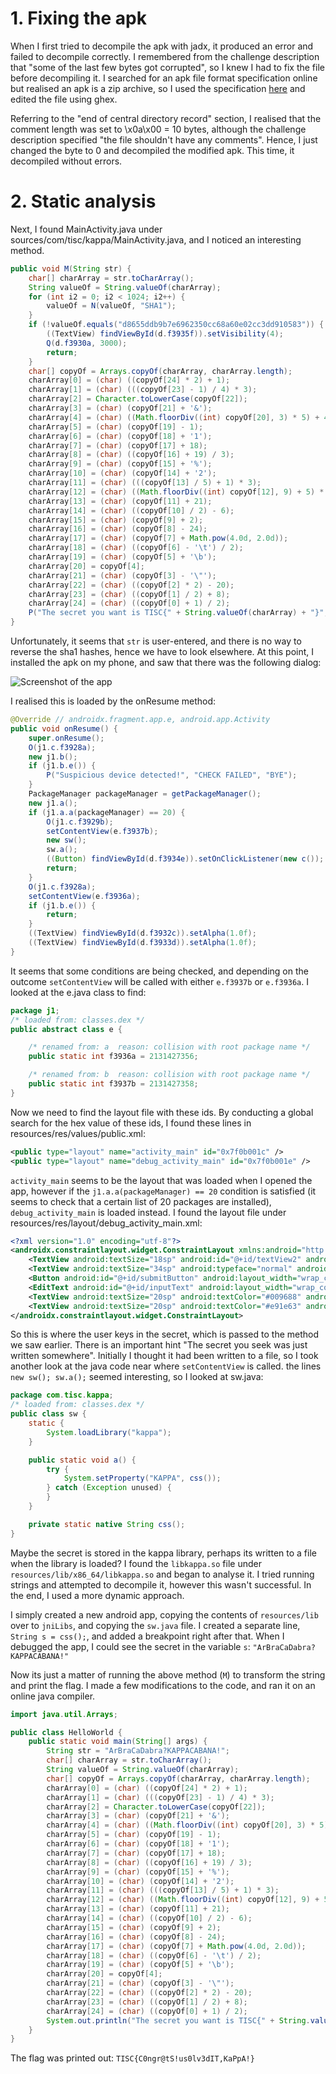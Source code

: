 # 1. Fixing the apk

When I first tried to decompile the apk with jadx, it produced an error and failed to decompile correctly. I remembered from the challenge description that "some of the last few bytes got corrupted", so I knew I had to fix the file before decompiling it. I searched for an apk file format specification online but realised an apk is a zip archive, so I used the specification [here](https://users.cs.jmu.edu/buchhofp/forensics/formats/pkzip-printable.html) and edited the file using ghex.

Referring to the "end of central directory record" section, I realised that the comment length was set to \x0a\x00 = 10 bytes, although the challenge description specified "the file shouldn't have any comments". Hence, I just changed the byte to 0 and decompiled the modified apk. This time, it decompiled without errors.

# 2. Static analysis

Next, I found MainActivity.java under sources/com/tisc/kappa/MainActivity.java, and I noticed an interesting method.

```java:MainActivity.java
public void M(String str) {
    char[] charArray = str.toCharArray();
    String valueOf = String.valueOf(charArray);
    for (int i2 = 0; i2 < 1024; i2++) {
        valueOf = N(valueOf, "SHA1");
    }
    if (!valueOf.equals("d8655ddb9b7e6962350cc68a60e02cc3dd910583")) {
        ((TextView) findViewById(d.f3935f)).setVisibility(4);
        Q(d.f3930a, 3000);
        return;
    }
    char[] copyOf = Arrays.copyOf(charArray, charArray.length);
    charArray[0] = (char) ((copyOf[24] * 2) + 1);
    charArray[1] = (char) (((copyOf[23] - 1) / 4) * 3);
    charArray[2] = Character.toLowerCase(copyOf[22]);
    charArray[3] = (char) (copyOf[21] + '&');
    charArray[4] = (char) ((Math.floorDiv((int) copyOf[20], 3) * 5) + 4);
    charArray[5] = (char) (copyOf[19] - 1);
    charArray[6] = (char) (copyOf[18] + '1');
    charArray[7] = (char) (copyOf[17] + 18);
    charArray[8] = (char) ((copyOf[16] + 19) / 3);
    charArray[9] = (char) (copyOf[15] + '%');
    charArray[10] = (char) (copyOf[14] + '2');
    charArray[11] = (char) (((copyOf[13] / 5) + 1) * 3);
    charArray[12] = (char) ((Math.floorDiv((int) copyOf[12], 9) + 5) * 9);
    charArray[13] = (char) (copyOf[11] + 21);
    charArray[14] = (char) ((copyOf[10] / 2) - 6);
    charArray[15] = (char) (copyOf[9] + 2);
    charArray[16] = (char) (copyOf[8] - 24);
    charArray[17] = (char) (copyOf[7] + Math.pow(4.0d, 2.0d));
    charArray[18] = (char) ((copyOf[6] - '\t') / 2);
    charArray[19] = (char) (copyOf[5] + '\b');
    charArray[20] = copyOf[4];
    charArray[21] = (char) (copyOf[3] - '\"');
    charArray[22] = (char) ((copyOf[2] * 2) - 20);
    charArray[23] = (char) ((copyOf[1] / 2) + 8);
    charArray[24] = (char) ((copyOf[0] + 1) / 2);
    P("The secret you want is TISC{" + String.valueOf(charArray) + "}", "CONGRATULATIONS!", "YAY");
}
```

Unfortunately, it seems that `str` is user-entered, and there is no way to reverse the sha1 hashes, hence we have to look elsewhere. At this point, I installed the apk on my phone, and saw that there was the following dialog:

![Screenshot of the app](/tisc23/kpa-screenshot.jpg)

I realised this is loaded by the onResume method: 

```java:MainActivity.java
@Override // androidx.fragment.app.e, android.app.Activity
public void onResume() {
    super.onResume();
    O(j1.c.f3928a);
    new j1.b();
    if (j1.b.e()) {
        P("Suspicious device detected!", "CHECK FAILED", "BYE");
    }
    PackageManager packageManager = getPackageManager();
    new j1.a();
    if (j1.a.a(packageManager) == 20) {
        O(j1.c.f3929b);
        setContentView(e.f3937b);
        new sw();
        sw.a();
        ((Button) findViewById(d.f3934e)).setOnClickListener(new c());
        return;
    }
    O(j1.c.f3928a);
    setContentView(e.f3936a);
    if (j1.b.e()) {
        return;
    }
    ((TextView) findViewById(d.f3932c)).setAlpha(1.0f);
    ((TextView) findViewById(d.f3933d)).setAlpha(1.0f);
}
```

It seems that some conditions are being checked, and depending on the outcome `setContentView` will be called with either `e.f3937b` or `e.f3936a`. I looked at the e.java class to find:

```java:e.java
package j1;
/* loaded from: classes.dex */
public abstract class e {

    /* renamed from: a  reason: collision with root package name */
    public static int f3936a = 2131427356;

    /* renamed from: b  reason: collision with root package name */
    public static int f3937b = 2131427358;
}
```

Now we need to find the layout file with these ids. By conducting a global search for the hex value of these ids, I found these lines in resources/res/values/public.xml:

```xml:public.xml
<public type="layout" name="activity_main" id="0x7f0b001c" />
<public type="layout" name="debug_activity_main" id="0x7f0b001e" />
```

`activity_main` seems to be the layout that was loaded when I opened the app, however if the `j1.a.a(packageManager) == 20` condition is satisfied (it seems to check that a certain list of 20 packages are installed), `debug_activity_main` is loaded instead. I found the layout file under resources/res/layout/debug_activity_main.xml:

```xml:debug_activity_main.xml
<?xml version="1.0" encoding="utf-8"?>
<androidx.constraintlayout.widget.ConstraintLayout xmlns:android="http://schemas.android.com/apk/res/android" xmlns:app="http://schemas.android.com/apk/res-auto" android:background="#8bffb8" android:layout_width="match_parent" android:layout_height="match_parent">
    <TextView android:textSize="18sp" android:id="@+id/textView2" android:layout_width="wrap_content" android:layout_height="wrap_content" android:text="The secret you seek was just written somewhere..." android:textAlignment="center" app:layout_constraintBottom_toBottomOf="0" app:layout_constraintEnd_toEndOf="0" app:layout_constraintStart_toStartOf="0" app:layout_constraintTop_toTopOf="0" app:layout_constraintVertical_bias="0.366"/>
    <TextView android:textSize="34sp" android:typeface="normal" android:textStyle="bold" android:textColor="#292929" android:id="@+id/textView" android:layout_width="wrap_content" android:layout_height="wrap_content" android:text="Welcome to KaPpA!" android:autoText="false" android:textAllCaps="false" app:layout_constraintBottom_toBottomOf="0" app:layout_constraintEnd_toEndOf="0" app:layout_constraintStart_toStartOf="0" app:layout_constraintTop_toTopOf="0" app:layout_constraintVertical_bias="0.189"/>
    <Button android:id="@+id/submitButton" android:layout_width="wrap_content" android:layout_height="wrap_content" android:layout_marginTop="18dp" android:text="Submit!" android:layout_marginStart="157dp" android:layout_marginEnd="157dp" app:layout_constraintEnd_toEndOf="0" app:layout_constraintStart_toStartOf="0" app:layout_constraintTop_toBottomOf="@+id/inputText"/>
    <EditText android:id="@+id/inputText" android:layout_width="wrap_content" android:layout_height="wrap_content" android:layout_marginTop="102dp" android:layout_marginBottom="18dp" android:hint="Think you found it?" android:ems="10" android:inputType="text" android:textAlignment="center" android:layout_marginStart="100dp" android:layout_marginEnd="102dp" app:layout_constraintBottom_toTopOf="@+id/submitButton" app:layout_constraintEnd_toEndOf="0" app:layout_constraintStart_toStartOf="0" app:layout_constraintTop_toBottomOf="@+id/textView2" style="@style/Widget.AppCompat.EditText"/>
    <TextView android:textSize="20sp" android:textColor="#009688" android:id="@+id/success" android:visibility="invisible" android:layout_width="wrap_content" android:layout_height="wrap_content" android:layout_marginTop="56dp" android:text="Getting there..." android:layout_marginStart="160dp" android:layout_marginEnd="160dp" app:layout_constraintEnd_toEndOf="0" app:layout_constraintHorizontal_bias="0.503" app:layout_constraintStart_toStartOf="0" app:layout_constraintTop_toBottomOf="@+id/submitButton"/>
    <TextView android:textSize="20sp" android:textColor="#e91e63" android:id="@+id/failure" android:visibility="invisible" android:layout_width="wrap_content" android:layout_height="wrap_content" android:layout_marginTop="76dp" android:text="That&apos;s not right..." android:layout_marginEnd="128dp" app:layout_constraintEnd_toEndOf="0" app:layout_constraintTop_toBottomOf="@+id/submitButton"/>
</androidx.constraintlayout.widget.ConstraintLayout>
```

So this is where the user keys in the secret, which is passed to the method we saw earlier. There is an important hint "The secret you seek was just written somewhere". Initially I thought it had been written to a file, so I took another look at the java code near where `setContentView` is called. the lines `new sw(); sw.a();` seemed interesting, so I looked at sw.java:

```java:sw.java
package com.tisc.kappa;
/* loaded from: classes.dex */
public class sw {
    static {
        System.loadLibrary("kappa");
    }

    public static void a() {
        try {
            System.setProperty("KAPPA", css());
        } catch (Exception unused) {
        }
    }

    private static native String css();
}
```

Maybe the secret is stored in the kappa library, perhaps its written to a file when the library is loaded? I found the `libkappa.so` file under `resources/lib/x86_64/libkappa.so` and began to analyse it. I tried running strings and attempted to decompile it, however this wasn't successful. In the end, I used a more dynamic approach.

I simply created a new android app, copying the contents of `resources/lib` over to `jniLibs`, and copying the `sw.java` file. I created a separate line, `String s = css();`, and added a breakpoint right after that. When I debugged the app, I could see the secret in the variable `s`: `"ArBraCaDabra?KAPPACABANA!"`

Now its just a matter of running the above method (`M`) to transform the string and print the flag. I made a few modifications to the code, and ran it on an online java compiler.

```java:s.java
import java.util.Arrays;

public class HelloWorld {
    public static void main(String[] args) {
        String str = "ArBraCaDabra?KAPPACABANA!";
        char[] charArray = str.toCharArray();
        String valueOf = String.valueOf(charArray);
        char[] copyOf = Arrays.copyOf(charArray, charArray.length);
        charArray[0] = (char) ((copyOf[24] * 2) + 1);
        charArray[1] = (char) (((copyOf[23] - 1) / 4) * 3);
        charArray[2] = Character.toLowerCase(copyOf[22]);
        charArray[3] = (char) (copyOf[21] + '&');
        charArray[4] = (char) ((Math.floorDiv((int) copyOf[20], 3) * 5) + 4);
        charArray[5] = (char) (copyOf[19] - 1);
        charArray[6] = (char) (copyOf[18] + '1');
        charArray[7] = (char) (copyOf[17] + 18);
        charArray[8] = (char) ((copyOf[16] + 19) / 3);
        charArray[9] = (char) (copyOf[15] + '%');
        charArray[10] = (char) (copyOf[14] + '2');
        charArray[11] = (char) (((copyOf[13] / 5) + 1) * 3);
        charArray[12] = (char) ((Math.floorDiv((int) copyOf[12], 9) + 5) * 9);
        charArray[13] = (char) (copyOf[11] + 21);
        charArray[14] = (char) ((copyOf[10] / 2) - 6);
        charArray[15] = (char) (copyOf[9] + 2);
        charArray[16] = (char) (copyOf[8] - 24);
        charArray[17] = (char) (copyOf[7] + Math.pow(4.0d, 2.0d));
        charArray[18] = (char) ((copyOf[6] - '\t') / 2);
        charArray[19] = (char) (copyOf[5] + '\b');
        charArray[20] = copyOf[4];
        charArray[21] = (char) (copyOf[3] - '\"');
        charArray[22] = (char) ((copyOf[2] * 2) - 20);
        charArray[23] = (char) ((copyOf[1] / 2) + 8);
        charArray[24] = (char) ((copyOf[0] + 1) / 2);
        System.out.println("The secret you want is TISC{" + String.valueOf(charArray) + "}");
    }
}
```

The flag was printed out: `TISC{C0ngr@tS!us0lv3dIT,KaPpA!}`
